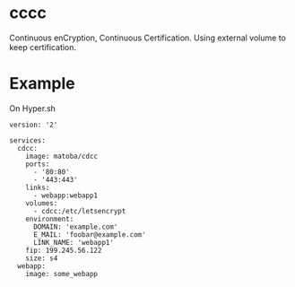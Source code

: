 # cccc
Continuous enCryption, Continuous Certification. Using external volume to keep certification.

Example
=======

On Hyper.sh

```
version: '2'

services:
  cdcc:
    image: matoba/cdcc
    ports:
      - '80:80'
      - '443:443'
    links:
      - webapp:webapp1
    volumes: 
      - cdcc:/etc/letsencrypt
    environment:
      DOMAIN: 'example.com'
      E_MAIL: 'foobar@example.com'
      LINK_NAME: 'webapp1'
    fip: 199.245.56.122
    size: s4
  webapp:
    image: some_webapp
```
